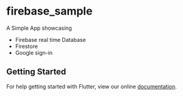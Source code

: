 # firebase_sample

A Simple App showcasing
- Firebase real time Database
- Firestore
- Google sign-in

## Getting Started

For help getting started with Flutter, view our online
[documentation](https://flutter.io/).
